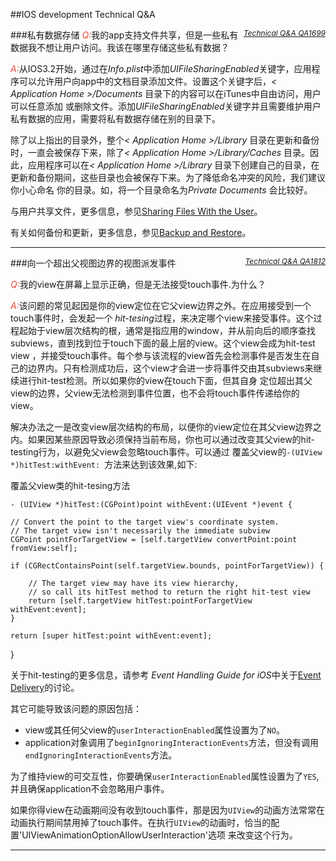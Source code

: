 
##IOS development Technical Q&A 


###私有数据存储<em style="font-size:12px;float:right">[Technical Q&A QA1699](https://developer.apple.com/library/ios/qa/qa1699/_index.html)</em>
<span style="color:#E74C3C"><em>Q:</em></span>我的app支持文件共享，但是一些私有数据我不想让用户访问。我该在哪里存储这些私有数据？

<span style="color:#E74C3C"><em>A:</em></span>从IOS3.2开始，通过在<em>Info.plist</em>中添加<em>UIFileSharingEnabled</em>关键字，应用程序可以允许用户向app中的文档目录添加文件。设置这个关键字后，<em>&lt; Application Home &gt;/Documents </em>目录下的内容可以在iTunes中自由访问，用户可以任意添加
或删除文件。添加<em>UIFileSharingEnabled</em>关键字并且需要维护用户私有数据的应用，需要将私有数据存储在别的目录下。

除了以上指出的目录外，整个<em>&lt; Application Home &gt;/Library </em>目录在更新和备份时，一直会被保存下来，除了<em>&lt; Application Home &gt;/Library/Caches </em>目录。因此，应用程序可以在<em>&lt; Application Home &gt;/Library </em>目录下创建自己的目录，在更新和备份期间，这些目录也会被保存下来。为了降低命名冲突的风险，我们建议你小心命名
你的目录。如，将一个目录命名为<em>Private Documents </em>会比较好。

与用户共享文件，更多信息，参见[Sharing Files With the User](https://developer.apple.com/library/ios/documentation/Miscellaneous/Conceptual/iPhoneOSTechOverview/CoreServicesLayer/CoreServicesLayer.html)。

有关如何备份和更新，更多信息，参见[Backup and Restore](http://developer.apple.com/library/ios/#documentation/iphone/conceptual/iphoneosprogrammingguide/RuntimeEnvironment/RuntimeEnvironment.html)。

***


###向一个超出父视图边界的视图派发事件<em style="font-size:12px;float:right">[Technical Q&A QA1812](https://developer.apple.com/library/ios/qa/qa2013/qa1812.html)</em>

<span style="color:#E74C3C"><em>Q:</em></span>我的view在屏幕上显示正确，但是无法接受touch事件.为什么？

<span style="color:#E74C3C"><em>A:</em></span>该问题的常见起因是你的view定位在它父view边界之外。在应用接受到一个touch事件时，会发起一个<em>
hit-tesing</em>过程，来决定哪个view来接受事件。这个过程起始于view层次结构的根，通常是指应用的window，并从前向后的顺序查找subviews，直到找到位于touch下面的最上层的view。这个view会成为hit-test 
view ，并接受touch事件。每个参与该流程的view首先会检测事件是否发生在自己的边界内。只有检测成功后，这个view才会进一步将事件交由其subviews来继续进行hit-test检测。所以如果你的view在touch下面，但其自身
定位超出其父view的边界，父view无法检测到事件位置，也不会将touch事件传递给你的view。

解决办法之一是改变view层次结构的布局，以便你的view定位在其父view边界之内。如果因某些原因导致必须保持当前布局，你也可以通过改变其父view的hit-testing行为，以避免父view会忽略touch事件。可以通过
覆盖父view的`-(UIView *)hitTest:withEvent: `方法来达到该效果,如下:

覆盖父view类的hit-tesing方法

	- (UIView *)hitTest:(CGPoint)point withEvent:(UIEvent *)event {

    // Convert the point to the target view's coordinate system.
    // The target view isn't necessarily the immediate subview
    CGPoint pointForTargetView = [self.targetView convertPoint:point fromView:self];

    if (CGRectContainsPoint(self.targetView.bounds, pointForTargetView)) {

        // The target view may have its view hierarchy,
        // so call its hitTest method to return the right hit-test view
        return [self.targetView hitTest:pointForTargetView withEvent:event];
    }

    return [super hitTest:point withEvent:event];
}

关于hit-testing的更多信息，请参考<em> Event Handling Guide for iOS</em>中关于[Event Delivery](http://developer.apple.com/library/ios/documentation/EventHandling/Conceptual/EventHandlingiPhoneOS/event_delivery_responder_chain/event_delivery_responder_chain.html)的讨论。

其它可能导致该问题的原因包括：

+ view或其任何父view的`userInteractionEnabled`属性设置为了`NO`。
+ application对象调用了`beginIgnoringInteractionEvents`方法，但没有调用`endIgnoringInteractionEvents`方法。


为了维持view的可交互性，你要确保`userInteractionEnabled`属性设置为了`YES`,并且确保application不会忽略用户事件。

如果你得view在动画期间没有收到touch事件，那是因为`UIView`的动画方法常常在动画执行期间禁用掉了touch事件。在执行`UIView`的动画时，恰当的配置'UIViewAnimationOptionAllowUserInteraction'选项
来改变这个行为。

***












